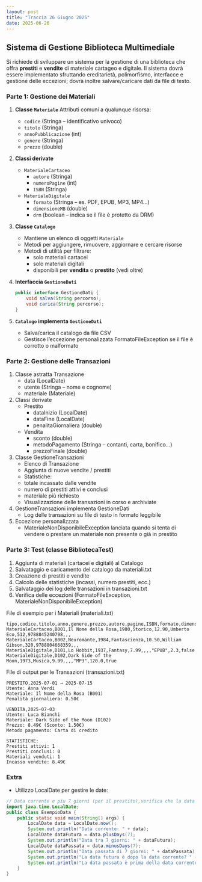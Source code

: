 ```yaml
---
layout: post
title: "Traccia 26 Giugno 2025"
date: 2025-06-26
---
```


## Sistema di Gestione Biblioteca Multimediale

Si richiede di sviluppare un sistema per la gestione di una biblioteca che offra **prestiti** e **vendite** di materiale cartageo e digitale.
Il sistema dovrà essere implementato sfruttando ereditarietà, polimorfismo, interfacce e gestione delle eccezioni; dovrà inoltre salvare/caricare dati da file di testo.

### Parte 1: Gestione dei Materiali

1. **Classe `Materiale`**
   Attributi comuni a qualunque risorsa:
   - `codice` (Stringa – identificativo univoco)
   - `titolo` (Stringa)
   - `annoPubblicazione` (int)
   - `genere` (Stringa)
   - `prezzo` (double)

2. **Classi derivate**
   - `MaterialeCartaceo`
     - `autore` (Stringa)
     - `numeroPagine` (int)
     - `ISBN` (Stringa)
   - `MaterialeDigitale`
     - `formato` (Stringa – es. PDF, EPUB, MP3, MP4…)
     - `dimensioneMB` (double)
     - `drm` (boolean – indica se il file è protetto da DRM)

3. **Classe `Catalogo`**
   - Mantiene un elenco di oggetti `Materiale`
   - Metodi per aggiungere, rimuovere, aggiornare e cercare risorse
   - Metodi di utilità per filtrare:
     - solo materiali cartacei
     - solo materiali digitali
     - disponibili per **vendita** o **prestito** (vedi oltre)

4. **Interfaccia `GestioneDati`**

   ```java
   public interface GestioneDati {
       void salva(String percorso);
       void carica(String percorso);
   }
    ```

5. **`Catalogo` implementa `GestioneDati`**
    - Salva/carica il catalogo da file CSV
    - Gestisce l’eccezione personalizzata FormatoFileException se il file è corrotto o malformato

### Parte 2: Gestione delle Transazioni

 1. Classe astratta Transazione
    - data (LocalDate)
    - utente (Stringa – nome e cognome)
    - materiale (Materiale)
 2. Classi derivate
    - Prestito
        - dataInizio (LocalDate)
        - dataFine (LocalDate)
        - penalitaGiornaliera (double)
    - Vendita
        - sconto (double)
        - metodoPagamento (Stringa – contanti, carta, bonifico…)
        - prezzoFinale (double)
 3. Classe GestioneTransazioni
    - Elenco di Transazione
    - Aggiunta di nuove vendite / prestiti
    - Statistiche:
    - totale incassato dalle vendite
    - numero di prestiti attivi e conclusi
    - materiale più richiesto
    - Visualizzazione delle transazioni in corso e archiviate
 4. GestioneTransazioni implementa GestioneDati
    - Log delle transazioni su file di testo in formato leggibile
 5. Eccezione personalizzata
    - MaterialeNonDisponibileException lanciata quando si tenta di vendere o prestare un materiale non presente o già in prestito

### Parte 3: Test (classe BibliotecaTest)

 1. Aggiunta di materiali (cartacei e digitali) al Catalogo
 2. Salvataggio e caricamento del catalogo da materiali.txt
 3. Creazione di prestiti e vendite
 4. Calcolo delle statistiche (incassi, numero prestiti, ecc.)
 5. Salvataggio dei log delle transazioni in transazioni.txt
 6. Verifica delle eccezioni (FormatoFileException, MaterialeNonDisponibileException)

File di esempio per i Materiali (materiali.txt)

```text
tipo,codice,titolo,anno,genere,prezzo,autore,pagine,ISBN,formato,dimensione,drm
MaterialeCartaceo,B001,Il Nome della Rosa,1980,Storico,12.90,Umberto Eco,512,9788845240798,,,
MaterialeCartaceo,B002,Neuromante,1984,Fantascienza,10.50,William Gibson,320,9788804668359,,,
MaterialeDigitale,D101,Lo Hobbit,1937,Fantasy,7.99,,,,"EPUB",2.3,false
MaterialeDigitale,D102,Dark Side of the Moon,1973,Musica,9.99,,,,"MP3",120.0,true
```

File di output per le Transazioni (transazioni.txt)

```text
PRESTITO,2025-07-01 → 2025-07-15
Utente: Anna Verdi
Materiale: Il Nome della Rosa (B001)
Penalità giornaliera: 0.50€

VENDITA,2025-07-03
Utente: Luca Bianchi
Materiale: Dark Side of the Moon (D102)
Prezzo: 8.49€ (Sconto: 1.50€)
Metodo pagamento: Carta di credito

STATISTICHE:
Prestiti attivi: 1
Prestiti conclusi: 0
Materiali venduti: 1
Incasso vendite: 8.49€
```

### Extra

- Utilizzo LocalDate per gestire le date:

```java
// Data corrente e piu 7 giorni (per il prestito),verifica che la data sia precedente o successiva
import java.time.LocalDate;
public class EsempioData {
    public static void main(String[] args) {
        LocalDate data = LocalDate.now();
        System.out.println("Data corrente: " + data);
        LocalDate dataFutura = data.plusDays(7);
        System.out.println("Data tra 7 giorni: " + dataFutura);
        LocalDate dataPassata = data.minusDays(7);
        System.out.println("Data passata di 7 giorni: " + dataPassata);
        System.out.println("La data futura è dopo la data corrente? " + dataFutura.isAfter(data));
        System.out.println("La data passata è prima della data corrente? " + dataPassata.isBefore(data));
    }
}
```

